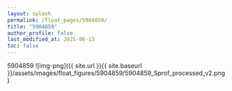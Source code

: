 ```yaml
---
layout: splash
permalink: /float_pages/5904859/
title: "5904859"
author_profile: false
last_modified_at: 2025-06-13
toc: false
---
```

 
5904859
![img-png]({{ site.url }}{{ site.baseurl }}/assets/images/float_figures/5904859/5904859_Sprof_processed_v2.png)